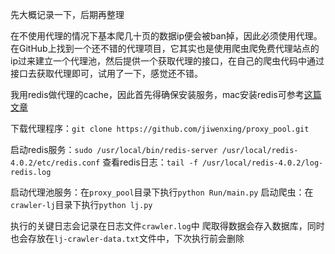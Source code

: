 先大概记录一下，后期再整理

在不使用代理的情况下基本爬几十页的数据ip便会被ban掉，因此必须使用代理。在GitHub上找到一个还不错的代理项目，它其实也是使用爬虫爬免费代理站点的ip过来建立一个代理池，然后提供一个获取代理的接口，在自己的爬虫代码中通过接口去获取代理即可，试用了一下，感觉还不错。

我用redis做代理的cache，因此首先得确保安装服务，mac安装redis可参考[这篇文章](https://www.cnblogs.com/weiluoyan/p/7460466.html)

下载代理程序：`git clone https://github.com/jiwenxing/proxy_pool.git`

启动redis服务：`sudo /usr/local/bin/redis-server /usr/local/redis-4.0.2/etc/redis.conf`
查看redis日志：`tail -f /usr/local/redis-4.0.2/log-redis.log`

启动代理池服务：在`proxy_pool`目录下执行`python Run/main.py`
启动爬虫：在`crawler-lj`目录下执行`python lj.py`

执行的关键日志会记录在日志文件`crawler.log`中
爬取得数据会存入数据库，同时也会存放在`lj-crawler-data.txt`文件中，下次执行前会删除